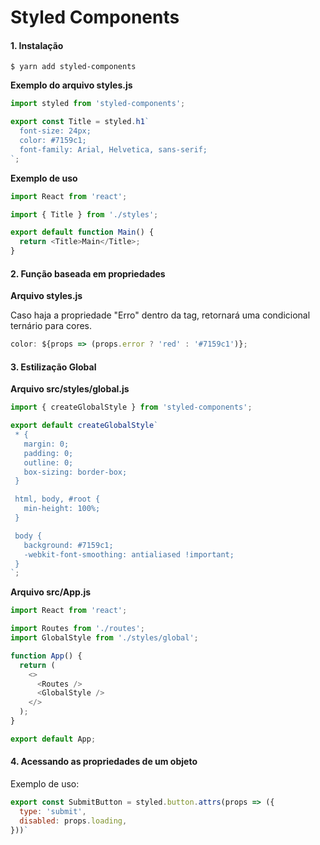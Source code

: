 # Styled Components

#### 1. Instalação

```console
$ yarn add styled-components
```

**Exemplo do arquivo styles.js**

```js
import styled from 'styled-components';

export const Title = styled.h1`
  font-size: 24px;
  color: #7159c1;
  font-family: Arial, Helvetica, sans-serif;
`;
```

**Exemplo de uso**

```js
import React from 'react';

import { Title } from './styles';

export default function Main() {
  return <Title>Main</Title>;
}
```

#### 2. Função baseada em propriedades

**Arquivo styles.js**

Caso haja a propriedade "Erro" dentro da tag, retornará uma condicional ternário para cores.

```js
color: ${props => (props.error ? 'red' : '#7159c1')};
```

#### 3. Estilização Global

**Arquivo src/styles/global.js**

```js
import { createGlobalStyle } from 'styled-components';

export default createGlobalStyle`
 * {
   margin: 0;
   padding: 0;
   outline: 0;
   box-sizing: border-box;
 }

 html, body, #root {
   min-height: 100%;
 }

 body {
   background: #7159c1;
   -webkit-font-smoothing: antialiased !important;
 }
`;
```

**Arquivo src/App.js**

```js
import React from 'react';

import Routes from './routes';
import GlobalStyle from './styles/global';

function App() {
  return (
    <>
      <Routes />
      <GlobalStyle />
    </>
  );
}

export default App;
```

#### 4. Acessando as propriedades de um objeto

Exemplo de uso:

```js
export const SubmitButton = styled.button.attrs(props => ({
  type: 'submit',
  disabled: props.loading,
}))`
```